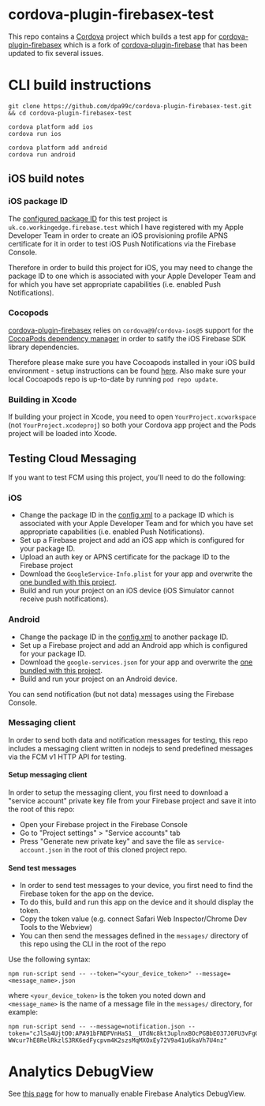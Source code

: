 cordova-plugin-firebasex-test
============================
This repo contains a [Cordova](http://cordova.apache.org/) project which builds a test app for [cordova-plugin-firebasex](https://github.com/dpa99c/cordova-plugin-firebasex) which is a fork of [cordova-plugin-firebase](https://github.com/arnesson/cordova-plugin-firebase) that has been updated to fix several issues.

# CLI build instructions

    git clone https://github.com/dpa99c/cordova-plugin-firebasex-test.git && cd cordova-plugin-firebasex-test
    
    cordova platform add ios
    cordova run ios
    
    cordova platform add android
    cordova run android
    
## iOS build notes

### iOS package ID
The [configured package ID](https://github.com/dpa99c/cordova-plugin-firebasex-test/blob/master/config.xml#L2) for this test project is `uk.co.workingedge.firebase.test` which I have registered with my Apple Developer Team in order to create an iOS provisioning profile APNS certificate for it in order to test iOS Push Notifications via the Firebase Console.

Therefore in order to build this project for iOS, you may need to change the package ID to one which is associated with your Apple Developer Team and for which you have set appropriate capabilities (i.e. enabled Push Notifications). 

### Cocopods
[cordova-plugin-firebasex](https://github.com/dpa99c/cordova-plugin-firebasex) relies on `cordova@9`/`cordova-ios@5` support for the [CocoaPods dependency manager]( https://cocoapods.org/) in order to satify the iOS Firebase SDK library dependencies.

Therefore please make sure you have Cocoapods installed in your iOS build environment - setup instructions can be found [here](https://cocoapods.org/).
Also make sure your local Cocoapods repo is up-to-date by running `pod repo update`.

### Building in Xcode
If building your project in Xcode, you need to open `YourProject.xcworkspace` (not `YourProject.xcodeproj`) so both your Cordova app project and the Pods project will be loaded into Xcode.

## Testing Cloud Messaging
If you want to test FCM using this project, you'll need to do the following:

### iOS
- Change the package ID in the [config.xml](https://github.com/dpa99c/cordova-plugin-firebasex-test/blob/master/config.xml#L2) to a package ID which is associated with your Apple Developer Team and for which you have set appropriate capabilities (i.e. enabled Push Notifications).
- Set up a Firebase project and add an iOS app which is configured for your package ID.
- Upload an auth key or APNS certificate for the package ID to the Firebase project
- Download the `GoogleService-Info.plist` for your app and overwrite the [one bundled with this project](https://github.com/dpa99c/cordova-plugin-firebasex-test/blob/master/www/GoogleService-Info.plist).
- Build and run your project on an iOS device (iOS Simulator cannot receive push notifications).

### Android
- Change the package ID in the [config.xml](https://github.com/dpa99c/cordova-plugin-firebasex-test/blob/master/config.xml#L2) to another package ID.
- Set up a Firebase project and add an Android app which is configured for your package ID.
- Download the `google-services.json` for your app and overwrite the [one bundled with this project](https://github.com/dpa99c/cordova-plugin-firebasex-test/blob/master/www/google-services.json).
- Build and run your project on an Android device.

You can send notification (but not data) messages using the Firebase Console.

### Messaging client
In order to send both data and notification messages for testing, this repo includes a messaging client written in nodejs to send predefined messages via the FCM v1 HTTP API for testing.

#### Setup messaging client
In order to setup the messaging client, you first need to download a "service account" private key file from your Firebase project and save it into the root of this repo:

- Open your Firebase project in the Firebase Console
- Go to "Project settings" > "Service accounts" tab
- Press "Generate new private key" and save the file as `service-account.json` in the root of this cloned project repo.

#### Send test messages

- In order to send test messages to your device, you first need to find the Firebase token for the app on the device.
- To do this, build and run this app on the device and it should display the token.
- Copy the token value (e.g. connect Safari Web Inspector/Chrome Dev Tools to the Webview)
- You can then send the messages defined in the `messages/` directory of this repo using the CLI in the root of the repo

Use the following syntax:
```
npm run-script send -- --token="<your_device_token>" --message=<message_name>.json
```
where `<your_device_token>` is the token you noted down and `<message_name>` is the name of a message file in the `messages/` directory, for example:

```    
npm run-script send -- --message=notification.json --token="cJlSa4UjtO0:APA91bFNDPVnHaS1__UTdNc8kt3uplnxBOcPGBbEO37J0FU3vFgGyud7gWDT2RJ5VmSJ68qFyiCu0y-WWcur7hE8RelRkzlS3RK6edFycpvm4K2szsMqMXOxEy72V9a41u6kaVh7U4nz"
```

# Analytics DebugView
See [this page](https://support.google.com/firebase/answer/7201382?hl=en&utm_id=ad&authuser=1) for how to manually enable Firebase Analytics DebugView.
